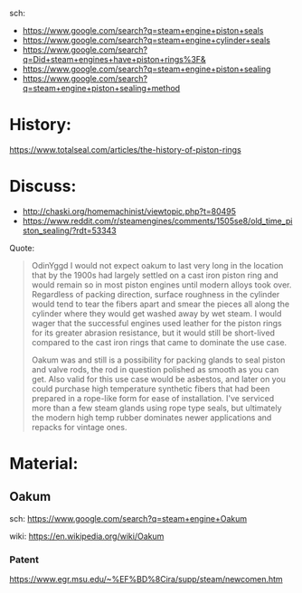 sch:
- https://www.google.com/search?q=steam+engine+piston+seals
- https://www.google.com/search?q=steam+engine+cylinder+seals
- https://www.google.com/search?q=Did+steam+engines+have+piston+rings%3F&
- https://www.google.com/search?q=steam+engine+piston+sealing
- https://www.google.com/search?q=steam+engine+piston+sealing+method

# History:
https://www.totalseal.com/articles/the-history-of-piston-rings

# Discuss:
- http://chaski.org/homemachinist/viewtopic.php?t=80495
- https://www.reddit.com/r/steamengines/comments/1505se8/old_time_piston_sealing/?rdt=53343

Quote:
>OdinYggd
>I would not expect oakum to last very long in the location that by the 1900s had largely settled on a cast iron piston ring and would remain so in most piston engines until modern alloys took over. Regardless of packing direction, surface roughness in the cylinder would tend to tear the fibers apart and smear the pieces all along the cylinder where they would get washed away by wet steam. I would wager that the successful engines used leather for the piston rings for its greater abrasion resistance, but it would still be short-lived compared to the cast iron rings that came to dominate the use case.
>
>Oakum was and still is a possibility for packing glands to seal piston and valve rods, the rod in question polished as smooth as you can get. Also valid for this use case would be asbestos, and later on you could purchase high temperature synthetic fibers that had been prepared in a rope-like form for ease of installation. I've serviced more than a few steam glands using rope type seals, but ultimately the modern high temp rubber dominates newer applications and repacks for vintage ones.

# Material:
## Oakum
sch: https://www.google.com/search?q=steam+engine+Oakum

wiki: https://en.wikipedia.org/wiki/Oakum

### Patent
https://www.egr.msu.edu/~%EF%BD%8Cira/supp/steam/newcomen.htm
